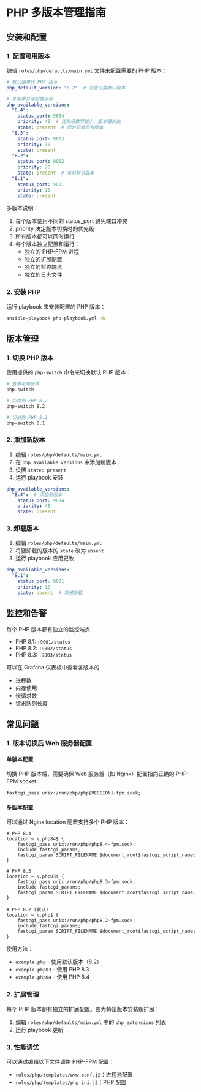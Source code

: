 # PHP 多版本管理指南

## 安装和配置

### 1. 配置可用版本

编辑 `roles/php/defaults/main.yml` 文件来配置需要的 PHP 版本：

```yaml
# 默认使用的 PHP 版本
php_default_version: "8.2"  # 这里设置默认版本

# 多版本并存配置示例
php_available_versions:
  "8.4":
    status_port: 9004
    priority: 40  # 优先级数字越小，版本越优先
    state: present  # 同时安装所有版本
  "8.3":
    status_port: 9003
    priority: 30
    state: present
  "8.2":
    status_port: 9002
    priority: 20
    state: present  # 当前默认版本
  "8.1":
    status_port: 9001
    priority: 10
    state: present
```

多版本说明：
1. 每个版本使用不同的 status_port 避免端口冲突
2. priority 决定版本切换时的优先级
3. 所有版本都可以同时运行
4. 每个版本独立配置和运行：
   - 独立的 PHP-FPM 进程
   - 独立的扩展配置
   - 独立的监控端点
   - 独立的日志文件

### 2. 安装 PHP

运行 playbook 来安装配置的 PHP 版本：

```bash
ansible-playbook php-playbook.yml -K
```

## 版本管理

### 1. 切换 PHP 版本

使用提供的 `php-switch` 命令来切换默认 PHP 版本：

```bash
# 查看可用版本
php-switch

# 切换到 PHP 8.2
php-switch 8.2

# 切换到 PHP 8.1
php-switch 8.1
```

### 2. 添加新版本

1. 编辑 `roles/php/defaults/main.yml`
2. 在 `php_available_versions` 中添加新版本
3. 设置 `state: present`
4. 运行 playbook 安装

```yaml
php_available_versions:
  "8.4":  # 添加新版本
    status_port: 9004
    priority: 40
    state: present
```

### 3. 卸载版本

1. 编辑 `roles/php/defaults/main.yml`
2. 将要卸载的版本的 `state` 改为 `absent`
3. 运行 playbook 应用更改

```yaml
php_available_versions:
  "8.1":
    status_port: 9001
    priority: 10
    state: absent  # 将被卸载
```

## 监控和告警

每个 PHP 版本都有独立的监控端点：
- PHP 8.1: `:9001/status`
- PHP 8.2: `:9002/status`
- PHP 8.3: `:9003/status`

可以在 Grafana 仪表板中查看各版本的：
- 进程数
- 内存使用
- 慢请求数
- 请求队列长度

## 常见问题

### 1. 版本切换后 Web 服务器配置

#### 单版本配置
切换 PHP 版本后，需要确保 Web 服务器（如 Nginx）配置指向正确的 PHP-FPM socket：
```nginx
fastcgi_pass unix:/run/php/php[VERSION]-fpm.sock;
```

#### 多版本配置
可以通过 Nginx location 配置支持多个 PHP 版本：
```nginx
# PHP 8.4
location ~ \.php84$ {
    fastcgi_pass unix:/run/php/php8.4-fpm.sock;
    include fastcgi_params;
    fastcgi_param SCRIPT_FILENAME $document_root$fastcgi_script_name;
}

# PHP 8.3
location ~ \.php83$ {
    fastcgi_pass unix:/run/php/php8.3-fpm.sock;
    include fastcgi_params;
    fastcgi_param SCRIPT_FILENAME $document_root$fastcgi_script_name;
}

# PHP 8.2 (默认)
location ~ \.php$ {
    fastcgi_pass unix:/run/php/php8.2-fpm.sock;
    include fastcgi_params;
    fastcgi_param SCRIPT_FILENAME $document_root$fastcgi_script_name;
}
```

使用方法：
- `example.php` - 使用默认版本（8.2）
- `example.php83` - 使用 PHP 8.3
- `example.php84` - 使用 PHP 8.4

### 2. 扩展管理

每个 PHP 版本都有独立的扩展配置。要为特定版本安装新扩展：

1. 编辑 `roles/php/defaults/main.yml` 中的 `php_extensions` 列表
2. 运行 playbook 更新

### 3. 性能调优

可以通过编辑以下文件调整 PHP-FPM 配置：
- `roles/php/templates/www.conf.j2`：进程池配置
- `roles/php/templates/php.ini.j2`：PHP 配置 